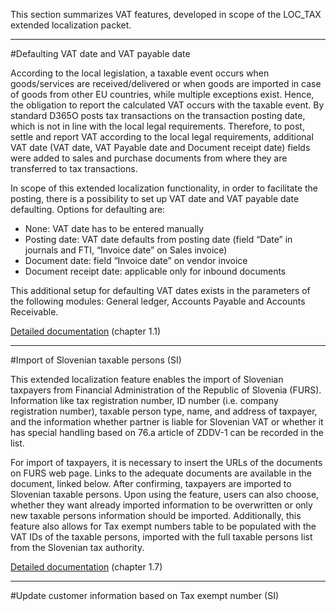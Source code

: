 This section summarizes VAT features, developed in scope of the LOC_TAX extended localization packet.

-----

#Defaulting VAT date and VAT payable date

According to the local legislation, a taxable event occurs when goods/services are received/delivered or when goods are imported in case of goods from other EU countries, while multiple exceptions exist. Hence, the obligation to report the calculated VAT occurs with the taxable event. By standard D365O posts tax transactions on the transaction posting date, which is not in line with the local legal requirements. Therefore, to post, settle and report VAT according to the local legal requirements, additional VAT date (VAT date, VAT Payable date and Document receipt date) fields were added to sales and purchase documents from where they are transferred to tax transactions.

In scope of this extended localization functionality, in order to facilitate the posting, there is a possibility to set up VAT date and VAT payable date defaulting. Options for defaulting are:
-	None: VAT date has to be entered manually
-	Posting date: VAT date defaults from posting date (field “Date” in journals and FTI, “Invoice date” on Sales invoice)
-	Document date: field “Invoice date” on vendor invoice
-	Document receipt date: applicable only for inbound documents

This additional setup for defaulting VAT dates exists in the parameters of the following modules: General ledger, Accounts Payable and Accounts Receivable.

[Detailed documentation](http://axweb/D365O%20Localization%20Documents/D365O%20LOC_VAT%20features.docx?Web=1) (chapter 1.1)

-----

#Import of Slovenian taxable persons (SI)

This extended localization feature enables the import of Slovenian taxpayers from Financial Administration of the Republic of Slovenia (FURS). Information like tax registration number, ID number (i.e. company registration number), taxable person type, name, and address of taxpayer, and the information whether partner is liable for Slovenian VAT or whether it has special handling based on 76.a article of ZDDV-1 can be recorded in the list.

For import of taxpayers, it is necessary to insert the URLs of the documents on FURS web page. Links to the adequate documents are available in the document, linked below. After confirming, taxpayers are imported to Slovenian taxable persons. Upon using the feature, users can also choose, whether they want already imported information to be overwritten or only new taxable persons information should be imported. Additionally, this feature also allows for Tax exempt numbers table to be populated with the VAT IDs of the taxable persons, imported with the full taxable persons list from the Slovenian tax authority. 

[Detailed documentation](http://axweb/D365O%20Localization%20Documents/D365O%20LOC_Tax%20identification%20number.docx?Web=1) (chapter 1.7)

-----

#Update customer information based on Tax exempt number (SI)
